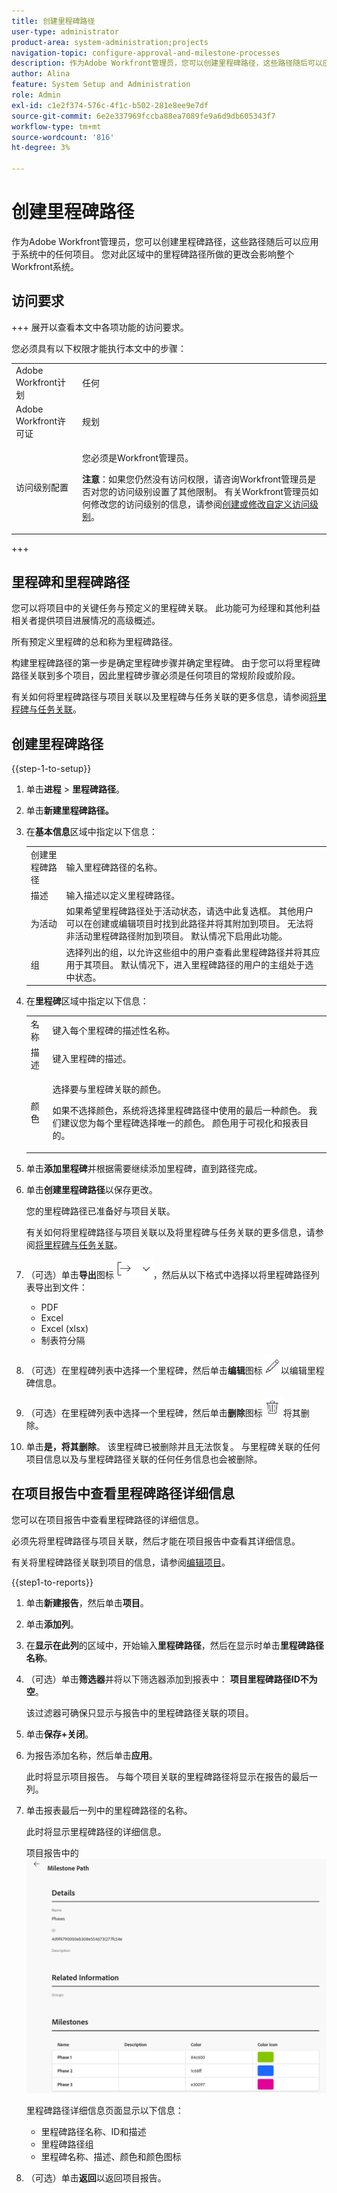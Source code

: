 ```yaml
---
title: 创建里程碑路径
user-type: administrator
product-area: system-administration;projects
navigation-topic: configure-approval-and-milestone-processes
description: 作为Adobe Workfront管理员，您可以创建里程碑路径，这些路径随后可以应用于系统中的任何项目。 您对此区域中的里程碑路径所做的更改会影响整个Workfront系统。
author: Alina
feature: System Setup and Administration
role: Admin
exl-id: c1e2f374-576c-4f1c-b502-281e8ee9e7df
source-git-commit: 6e2e337969fccba88ea7089fe9a6d9db605343f7
workflow-type: tm+mt
source-wordcount: '816'
ht-degree: 3%

---
```


# 创建里程碑路径

<!--Audited: 07/2024-->

<!--
NOTE: DON'T DELETE, DRAFT OR HIDE THIS ARTICLE. IT IS LINKED TO THE PRODUCT, THROUGH THE CONTEXT SENSITIVE HELP LINKS.
-->

<!--<span class="preview">The highlighted information on this page refers to functionality not yet generally available. It is available only in the Preview environment for all customers. After the monthly releases to Production, the same features are also available in the Production environment for customers who enabled fast releases. </span>   

<span class="preview">For information about fast releases, see [Enable or disable fast releases for your organization](/help/quicksilver/administration-and-setup/set-up-workfront/configure-system-defaults/enable-fast-release-process.md). </span>-->

作为Adobe Workfront管理员，您可以创建里程碑路径，这些路径随后可以应用于系统中的任何项目。 您对此区域中的里程碑路径所做的更改会影响整个Workfront系统。

## 访问要求

+++ 展开以查看本文中各项功能的访问要求。

您必须具有以下权限才能执行本文中的步骤：

<table style="table-layout:auto"> 
 <col> 
 <col> 
 <tbody> 
  <tr> 
   <td role="rowheader">Adobe Workfront计划</td> 
   <td>任何</td> 
  </tr> 
  <tr> 
   <td role="rowheader">Adobe Workfront许可证</td> 
   <td>规划</td> 
  </tr> 
  <tr> 
   <td role="rowheader">访问级别配置</td> 
   <td> <p>您必须是Workfront管理员。</p> <p><b>注意</b>：如果您仍然没有访问权限，请咨询Workfront管理员是否对您的访问级别设置了其他限制。 有关Workfront管理员如何修改您的访问级别的信息，请参阅<a href="../../../administration-and-setup/add-users/configure-and-grant-access/create-modify-access-levels.md" class="MCXref xref">创建或修改自定义访问级别</a>。</p> </td> 
  </tr> 
 </tbody> 
</table>

+++

## 里程碑和里程碑路径

您可以将项目中的关键任务与预定义的里程碑关联。 此功能可为经理和其他利益相关者提供项目进展情况的高级概述。

所有预定义里程碑的总和称为里程碑路径。

构建里程碑路径的第一步是确定里程碑步骤并确定里程碑。 由于您可以将里程碑路径关联到多个项目，因此里程碑步骤必须是任何项目的常规阶段或阶段。

有关如何将里程碑路径与项目关联以及里程碑与任务关联的更多信息，请参阅[将里程碑与任务关联](../../../manage-work/tasks/manage-tasks/associate-milestones-with-tasks.md)。

## 创建里程碑路径

{{step-1-to-setup}}

1. 单击&#x200B;**进程** > **里程碑路径**。
1. 单击&#x200B;**新建里程碑路径。**
1. 在&#x200B;**基本信息**&#x200B;区域中指定以下信息：

   <table style="table-layout:auto">
    <tr>
      <td>创建里程碑路径</td>
       <td>输入里程碑路径的名称。</td>
    </tr>
    <tr>
      <td>描述</td>
      <td>输入描述以定义里程碑路径。</td>
    </tr>
    <tr>
       <td>为活动</td>
      <td>如果希望里程碑路径处于活动状态，请选中此复选框。 其他用户可以在创建或编辑项目时找到此路径并将其附加到项目。 无法将非活动里程碑路径附加到项目。 默认情况下启用此功能。</td>
    </tr>
    <tr>
      <td>组</td>
      <td>选择列出的组，以允许这些组中的用户查看此里程碑路径并将其应用于其项目。 默认情况下，进入里程碑路径的用户的主组处于选中状态。</td>
    </tr>
   </table>

1. 在&#x200B;**里程碑**&#x200B;区域中指定以下信息：

   <table style="table-layout:auto"> 
    <col> 
    <col> 
    <tbody> 
     <tr> 
      <td role="rowheader">名称</td> 
      <td>键入每个里程碑的描述性名称。</td> 
     </tr> 
     <tr> 
      <td role="rowheader">描述</td> 
      <td>键入里程碑的描述。</td> 
     </tr> 
     <tr> 
      <td role="rowheader">颜色</td> 
      <td> <p>选择要与里程碑关联的颜色。 </p> <p>如果不选择颜色，系统将选择里程碑路径中使用的最后一种颜色。 我们建议您为每个里程碑选择唯一的颜色。 颜色用于可视化和报表目的。</p> </td> 
     </tr> 
    </tbody> 
   </table>

1. 单击&#x200B;**添加里程碑**&#x200B;并根据需要继续添加里程碑，直到路径完成。

1. 单击&#x200B;**创建里程碑路径**&#x200B;以保存更改。

   您的里程碑路径已准备好与项目关联。

   有关如何将里程碑路径与项目关联以及将里程碑与任务关联的更多信息，请参阅[将里程碑与任务关联](../../../manage-work/tasks/manage-tasks/associate-milestones-with-tasks.md)。


1. （可选）单击&#x200B;**导出**&#x200B;图标![导出图标](assets/export-icon.png)，然后从以下格式中选择以将里程碑路径列表导出到文件：

   * PDF
   * Excel
   * Excel (xlsx)
   * 制表符分隔

1. （可选）在里程碑列表中选择一个里程碑，然后单击&#x200B;**编辑**&#x200B;图标![编辑图标](assets/edit-icon.png)以编辑里程碑信息。
1. （可选）在里程碑列表中选择一个里程碑，然后单击&#x200B;**删除**&#x200B;图标![删除图标](assets/delete-icon.png)将其删除。
1. 单击&#x200B;**是，将其删除**。
该里程碑已被删除并且无法恢复。 与里程碑关联的任何项目信息以及与里程碑路径关联的任何任务信息也会被删除。


## 在项目报告中查看里程碑路径详细信息

您可以在项目报告中查看里程碑路径的详细信息。

必须先将里程碑路径与项目关联，然后才能在项目报告中查看其详细信息。

有关将里程碑路径关联到项目的信息，请参阅[编辑项目](/help/quicksilver/manage-work/projects/manage-projects/edit-projects.md)。

{{step1-to-reports}}

1. 单击&#x200B;**新建报告**，然后单击&#x200B;**项目**。
1. 单击&#x200B;**添加列**。
1. 在&#x200B;**显示在此列**&#x200B;的区域中，开始输入&#x200B;**里程碑路径**，然后在显示时单击&#x200B;**里程碑路径名称**。
1. （可选）单击&#x200B;**筛选器**&#x200B;并将以下筛选器添加到报表中： **项目里程碑路径ID不为空**。

   该过滤器可确保只显示与报告中的里程碑路径关联的项目。

1. 单击&#x200B;**保存+关闭**。
1. 为报告添加名称，然后单击&#x200B;**应用**。

   此时将显示项目报告。 与每个项目关联的里程碑路径将显示在报告的最后一列。
1. 单击报表最后一列中的里程碑路径的名称。

   此时将显示里程碑路径的详细信息。

   项目报告中的![里程碑路径详细信息](assets/milestone-details-from-project-report.png)

   里程碑路径详细信息页面显示以下信息：

   * 里程碑路径名称、ID和描述
   * 里程碑路径组
   * 里程碑名称、描述、颜色和颜色图标

1. （可选）单击&#x200B;**返回**&#x200B;以返回项目报告。



